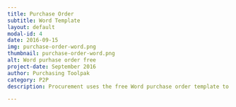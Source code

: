 ```yaml
---
title: Purchase Order
subtitle: Word Template
layout: default
modal-id: 4
date: 2016-09-15
img: purchase-order-word.png
thumbnail: purchase-order-word.png
alt: Word purhase order free
project-date: September 2016
author: Purchasing Toolpak
category: P2P
description: Procurement uses the free Word purchase order template to docuement purchases from suppliers. The first purchase order template for Word is completed like all Word documents. The second template is a Word form. With the Word form tab through the document. There are drop downs for payment terms, freight terms, F.O.B. point and ship via text boxes.

---
```

